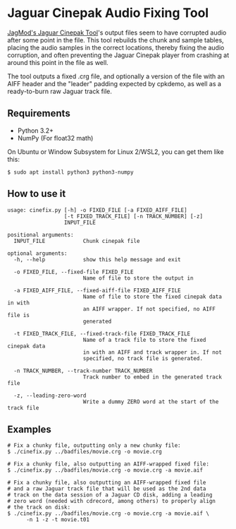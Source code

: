 Jaguar Cinepak Audio Fixing Tool
================================

[JagMod's Jaguar Cinepak Tool][1]'s output files seem to have corrupted audio
after some point in the file.  This tool rebuilds the chunk and sample tables,
placing the audio samples in the correct locations, thereby fixing the
audio corruption, and often preventing the Jaguar Cinepak player from
crashing at around this point in the file as well.

The tool outputs a fixed .crg file, and optionally a version of the file
with an AIFF header and the "leader" padding expected by cpkdemo, as well
as a ready-to-burn raw Jaguar track file.

Requirements
------------

* Python 3.2+
* NumPy (For float32 math)

On Ubuntu or Window Subsystem for Linux 2/WSL2, you can get them like this:

    $ sudo apt install python3 python3-numpy

How to use it
-------------

    usage: cinefix.py [-h] -o FIXED_FILE [-a FIXED_AIFF_FILE]
                      [-t FIXED_TRACK_FILE] [-n TRACK_NUMBER] [-z]
                      INPUT_FILE
    
    positional arguments:
      INPUT_FILE            Chunk cinepak file
    
    optional arguments:
      -h, --help            show this help message and exit

      -o FIXED_FILE, --fixed-file FIXED_FILE
                            Name of file to store the output in

      -a FIXED_AIFF_FILE, --fixed-aiff-file FIXED_AIFF_FILE
                            Name of file to store the fixed cinepak data in with
                            an AIFF wrapper. If not specified, no AIFF file is
                            generated

      -t FIXED_TRACK_FILE, --fixed-track-file FIXED_TRACK_FILE
                            Name of a track file to store the fixed cinepak data
                            in with an AIFF and track wrapper in. If not
                            specified, no track file is generated.

      -n TRACK_NUMBER, --track-number TRACK_NUMBER
                            Track number to embed in the generated track file

      -z, --leading-zero-word
                            Write a dummy ZERO word at the start of the track file

Examples
--------

    # Fix a chunky file, outputting only a new chunky file:
    $ ./cinefix.py ../badfiles/movie.crg -o movie.crg

    # Fix a chunky file, also outputting an AIFF-wrapped fixed file:
    $ ./cinefix.py ../badfiles/movie.crg -o movie.crg -a movie.aif

    # Fix a chunky file, also outputting an AIFF-wrapped fixed file
    # and a raw Jaguar track file that will be used as the 2nd data
    # track on the data session of a Jaguar CD disk, adding a leading
    # zero word (needed with cdrecord, among others) to properly align
    # the track on disk:
    $ ./cinefix.py ../badfiles/movie.crg -o movie.crg -a movie.aif \
          -n 1 -z -t movie.t01

[1]: http://www.jagmod.com
